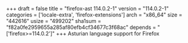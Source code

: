 +++
draft = false
title = "firefox-ast 114.0.2-1"
version = "114.0.2-1"
categories = ['locale-extra', 'firefox-extensions']
arch = "x86_64"
size = "442616"
usize = "499202"
sha1sum = "f82a0fe2959655a285af80efb4cf34677c3f68ac"
depends = "['firefox>=114.0.2']"
+++
Asturian language support for Firefox
